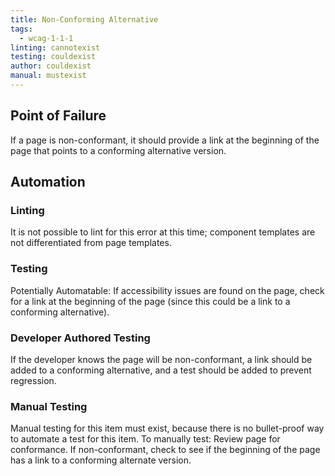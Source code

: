 ```yaml
---
title: Non-Conforming Alternative
tags: 
  - wcag-1-1-1
linting: cannotexist 
testing: couldexist
author: couldexist
manual: mustexist
---
```


## Point of Failure 
If a page is non-conformant, it should provide a link at the beginning of the page that points to a conforming alternative version. 
## Automation
### Linting
It is not possible to lint for this error at this time; component templates are not differentiated from page templates.
### Testing
Potentially Automatable: If accessibility issues are found on the page, check for a link at the beginning of the page (since this could be a link to a conforming alternative).
### Developer Authored Testing
If the developer knows the page will be non-conformant, a link should be added to a conforming alternative, and a test should be added to prevent regression.
### Manual Testing
Manual testing for this item must exist, because there is no bullet-proof way to automate a test for this item. 
To manually test: Review page for conformance. If non-conformant, check to see if the beginning of the page has a link to a conforming alternate version.